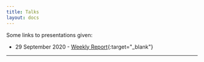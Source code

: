 ```yaml
---
title: Talks
layout: docs
---
```

Some links to presentations given: 
- 29 September 2020 - [Weekly Report](/reports/2020-09-29-weekly-report.html){:target="_blank"}

***